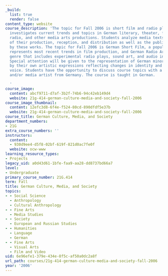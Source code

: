 ```yaml
---
_build:
  list: true
  render: false
content_type: website
course_description: 'The topic for Fall 2006 is short film and radio plays. This course
  investigates current trends and topics in German literary, theater, film, television,
  radio, and other media arts productions. Students analyze media texts in the context
  of their production, reception, and distribution as well as the public debates initiated
  by these works. The topic for Fall 2006 is German Short Film, a popular format that
  represents most recent trends in film production, and German Radio Art, a striving
  genre that includes experimental radio plays, sound art, and audio installations.
  Special attention will be given to the representation of German minorities, contrasted
  by their own artistic expressions reflecting changes in identity and a new political
  voice. Students have the opportunity to discuss course topics with a writer, filmmaker,
  and/or media artist from Germany. The course is taught in German.

  '
course_image:
  content: abcf9711-d7af-3b2f-74b6-94c42eb149d4
  website: 21g-414-german-culture-media-and-society-fall-2006
course_image_thumbnail:
  content: 12efc3d8-6f4e-f524-80cd-890dfdf5e37b
  website: 21g-414-german-culture-media-and-society-fall-2006
course_title: German Culture, Media, and Society
department_numbers:
- 21G
extra_course_numbers: ''
instructors:
  content:
  - 930d9ee4-d5f8-02bf-619f-821d0ac7fe0f
  website: ocw-www
learning_resource_types:
- Projects
legacy_uid: a0d43d61-1bfe-faa9-aa28-dd8737bd66a7
level:
- Undergraduate
primary_course_number: 21G.414
term: Fall
title: German Culture, Media, and Society
topics:
- - Social Science
  - Anthropology
  - Cultural Anthropology
- - Fine Arts
  - Media Studies
- - Society
  - European and Russian Studies
- - Humanities
  - Language
  - German
- - Fine Arts
  - Visual Arts
  - Film and Video
uid: 6e96efe1-379e-434e-8f5c-af50a0dc2a8f
url_path: courses/21g-414-german-culture-media-and-society-fall-2006
year: '2006'
---
```

